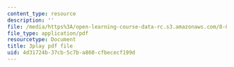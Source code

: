 ```yaml
---
content_type: resource
description: ''
file: /media/https%3A/open-learning-course-data-rc.s3.amazonaws.com/8-03sc-physics-iii-vibrations-and-waves-fall-2016/4d31724b37cb5c7ba860cfbececf199d_VkbtIDSHfSc.pdf
file_type: application/pdf
resourcetype: Document
title: 3play pdf file
uid: 4d31724b-37cb-5c7b-a860-cfbececf199d
---
```


